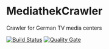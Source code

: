 # MediathekCrawler
Crawler for German TV media centers

[![Build Status](https://travis-ci.org/kaklakariada/MediathekCrawler.svg?branch=master)](https://travis-ci.org/kaklakariada/MediathekCrawler)
[![Quality Gate](https://sonarqube.com/api/badges/gate?key=MediathekCrawler)](https://sonarqube.com/dashboard/index/MediathekCrawler)
